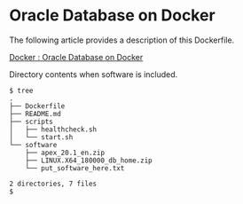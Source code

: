# Oracle Database on Docker

The following article provides a description of this Dockerfile.

[Docker : Oracle Database on Docker](https://oracle-base.com/articles/linux/docker-oracle-database-on-docker)

Directory contents when software is included.

```
$ tree
.
├── Dockerfile
├── README.md
├── scripts
│   ├── healthcheck.sh
│   └── start.sh
└── software
    ├── apex_20.1_en.zip
    ├── LINUX.X64_180000_db_home.zip
    └── put_software_here.txt

2 directories, 7 files
$
```
